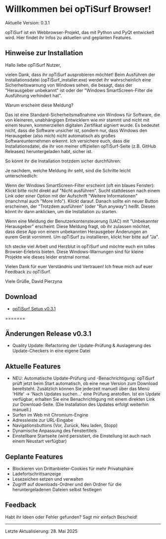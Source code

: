 # Willkommen bei opTiSurf Browser!

Aktuelle Version: 0.3.1

opTiSurf ist ein Webbrowser-Projekt, das mit Python und PyQt entwickelt wird. 
Hier findet ihr Infos zu aktuellen und geplanten Features.

## Hinweise zur Installation

Hallo liebe opTiSurf Nutzer,

vielen Dank, dass ihr opTiSurf ausprobieren möchtet! Beim Ausführen der Installationsdatei (opTiSurf_installer.exe) werdet ihr wahrscheinlich eine Sicherheitswarnung von Windows sehen, die besagt, dass der "Herausgeber unbekannt" ist oder der "Windows SmartScreen-Filter die Ausführung verhindert hat".

Warum erscheint diese Meldung?

Das ist eine Standard-Sicherheitsmaßnahme von Windows für Software, die von kleineren, unabhängigen Entwicklern wie mir stammt und nicht mit einem teuren, kommerziellen digitalen Zertifikat signiert wurde. Es bedeutet nicht, dass die Software unsicher ist, sondern nur, dass Windows den Herausgeber (also mich) nicht automatisch als großes Softwareunternehmen erkennt. Ich versichere euch, dass die Installationsdatei, die ihr von meiner offiziellen opTiSurf-Seite (z.B. GitHub Releases) heruntergeladen habt, sicher ist.

So könnt ihr die Installation trotzdem sicher durchführen:

Je nachdem, welche Meldung ihr seht, sind die Schritte leicht unterschiedlich:

Wenn der Windows SmartScreen-Filter erscheint (oft ein blaues Fenster):
    Klickt bitte nicht direkt auf "Nicht ausführen".
    Sucht stattdessen nach einem Link oder einer Option mit der Aufschrift "Weitere Informationen" (manchmal auch "More info"). Klickt darauf.
    Danach sollte ein neuer Button erscheinen, der "Trotzdem ausführen" (oder "Run anyway") heißt. Diesen könnt ihr dann anklicken, um die Installation zu starten.

Wenn eine Meldung der Benutzerkontensteuerung (UAC) mit "Unbekannter Herausgeber" erscheint:
    Diese Meldung fragt, ob ihr zulassen möchtet, dass diese App von einem unbekannten Herausgeber Änderungen an eurem Gerät vornimmt.
    Um opTiSurf zu installieren, klickt hier bitte auf "Ja".

Ich stecke viel Arbeit und Herzblut in opTiSurf und möchte euch ein tolles Browser-Erlebnis bieten. Diese Windows-Warnungen sind für kleine Projekte wie dieses leider erstmal normal.

Vielen Dank für euer Verständnis und Vertrauen! Ich freue mich auf euer Feedback zu opTiSurf.

Viele Grüße,
David Pierzyna

## Download
* [opTiSurf Setup v0.3.1](https://github.com/Davy1nbg/opTiSurf/releases/download/v0.3.1/opTiSurf_installer.exe)

=======

## Änderungen Release v0.3.1
* Quality Update: Refactoring der Update-Prüfung & Auslagerung des Update-Checkers in eine eigene Datei

## Aktuelle Features
* NEU: Automatische Update-Prüfung und -Benachrichtigung: opTiSurf prüft jetzt beim Start automatisch, ob eine neue Version zum Download bereitsteht. Zusätzlich können Sie jederzeit manuell über das Menü 'Hilfe' -> 'Nach Updates suchen...' eine Prüfung anstoßen. Ist ein Update verfügbar, erhalten Sie eine Benachrichtigung mit einem direkten Link zur Download-Seite. (Die Installation des Updates erfolgt weiterhin manuell.)
* Surfen im Web mit Chromium-Engine
* Adressleiste zur URL-Eingabe
* Navigationsbuttons (Vor, Zurück, Neu laden, Stopp)
* Dynamische Anpassung des Fenstertitels
* Einstellbare Startseite (wird persistiert, die Einstellung ist auch nach einem Neustart verfügbar)


## Geplante Features
* Blockieren von Drittanbieter-Cookies für mehr Privatsphäre
* Ladefortschrittsanzeige
* Lesezeichen setzen und verwalten
* Zugriff auf downloads-Ordner und den Ordner für die heruntergeladenen Dateien selbst festlegen

## Feedback
Habt ihr Ideen oder Fehler gefunden? Sagt mir einfach Bescheid!

---

Letzte Aktualisierung: 28. Mai 2025

